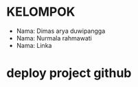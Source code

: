 # KELOMPOK
- Nama: Dimas arya duwipangga
- Nama: Nurmala rahmawati
- Nama: Linka
# deploy project github
